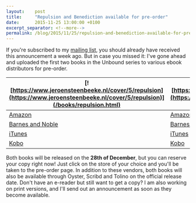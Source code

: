 ```yaml
---
layout:    post
title:     "Repulsion and Benediction available for pre-order"
date:      2015-11-25 13:00:00 +0100
excerpt_separator: <!--more-->
permalink: /blog/2015/11/25/repulsion-and-benediction-available-for-pre-order.html
---
```


If you're subscribed to my [mailing list](https://www.jeroensteenbeeke.nl/mailinglist/), you should already have received this announcement a week ago. But in case you missed it: I've gone ahead and uploaded the first two books in the Unbound series to various ebook distributors for pre-order.

<!--more-->

| [![https://www.jeroensteenbeeke.nl/cover/5/repulsion](https://www.jeroensteenbeeke.nl/cover/5/repulsion)](/books/repulsion.html) | [![https://www.jeroensteenbeeke.nl/cover/6/benediction](https://www.jeroensteenbeeke.nl/cover/6/benediction)](/books/benediction.html) |
| --- | --- | 
| [Amazon](http://www.amazon.com/dp/B0182RBCX6) | [Amazon](http://www.amazon.com/dp/B017TF4XAQ) |
| [Barnes and Noble](http://www.barnesandnoble.com/w/benediction-jeroen-steenbeeke/1122958467?ean=2940152323405) | [Barnes and Noble](http://www.barnesandnoble.com/w/repulsion-jeroen-steenbeeke/1122958460)
| [iTunes](https://itunes.apple.com/us/book/id1059540044) | [iTunes](https://itunes.apple.com/us/book/id1058014614) |
| [Kobo](https://store.kobobooks.com/en-us/ebook/benediction-7) | [Kobo](https://store.kobobooks.com/en-us/ebook/repulsion-1) | 



Both books will be released on the **28th of December**, but you can reserve your copy right now! Just click on the store of your choice and you'll be taken to the pre-order page. In addition to these vendors, both books will also be available through Oyster, Scribd and Tolino on the official release date. Don't have an e-reader but still want to get a copy? I am also working on print versions, and I'll send out an announcement as soon as they become available.
